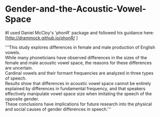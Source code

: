 # Gender-and-the-Acoustic-Vowel-Space
#I used Daniel McCloy's 'phonR' package and followed his guidance here: [http://drammock.github.io/phonR/ ]

'''This study explores differences in female and male production of English vowels.    
While many phoneticians have observed differences in the sizes of the female and male acoustic vowel space, 
the reasons for these differences are uncertain.  
Cardinal vowels and their formant frequencies are analyzed in three types of speech.  
Results show that differences in acoustic vowel space cannot be entirely explained by differences in fundamental frequency, 
and that speakers effectively manipulate vowel space size when imitating the speech of the opposite gender.  
These conclusions have implications for future research into the physical and social causes of gender differences in speech.'''
